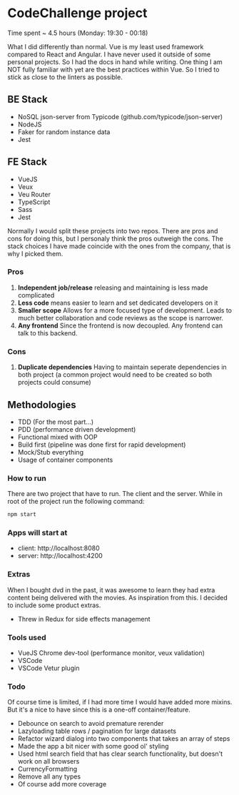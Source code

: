 # CodeChallenge project

Time spent ~ 4.5 hours (Monday: 19:30 - 00:18)

What I did differently than normal. Vue is my least used framework compared to React and Angular. I have never used it outside of some personal projects. So I had the docs in hand while writing. One thing I am NOT fully familiar with yet are the best practices within Vue. So I tried to stick as close to the linters as possible.

## BE Stack

- NoSQL json-server from Typicode (github.com/typicode/json-server)
- NodeJS
- Faker for random instance data
- Jest

## FE Stack

- VueJS
- Veux
- Veu Router
- TypeScript
- Sass
- Jest

Normally I would split these projects into two repos. There are pros and cons for doing this, but I personaly think the pros outweigh the cons.
The stack choices I have made coincide with the ones from the company, that is why I picked them.

### Pros

1. **Independent job/release** releasing and maintaining is less made complicated
2. **Less code** means easier to learn and set dedicated developers on it
3. **Smaller scope** Allows for a more focused type of development. Leads to much better collaboration and code reviews as the scope is narrower.
4. **Any frontend** Since the frontend is now decoupled. Any frontend can talk to this backend.

### Cons

1. **Duplicate dependencies** Having to maintain seperate dependencies in both project (a common project would need to be created so both projects could consume)

## Methodologies

- TDD (For the most part...)
- PDD (performance driven development)
- Functional mixed with OOP
- Build first (pipeline was done first for rapid development)
- Mock/Stub everything
- Usage of container components

### How to run

There are two project that have to run. The client and the server.
While in root of the project run the following command:

```bash
npm start
```

### Apps will start at

- client: http://localhost:8080
- server: http://localhost:4200

### Extras

When I bought dvd in the past, it was awesome to learn they had extra content being delivered with the movies.
As inspiration from this. I decided to include some product extras.

- Threw in Redux for side effects management

### Tools used

- VueJS Chrome dev-tool (performance monitor, veux validation)
- VSCode
- VSCode Vetur plugin

### Todo

Of course time is limited, if I had more time I would have added more mixins. But it's a nice to have since this is a one-off container/feature.

- Debounce on search to avoid premature rerender
- Lazyloading table rows / pagination for large datasets
- Refactor wizard dialog into two components that takes an array of steps
- Made the app a bit nicer with some good ol' styling
- Used html search field that has clear search functionality, but doesn't work on all browsers
- CurrencyFormatting
- Remove all any types
- Of course add more coverage
